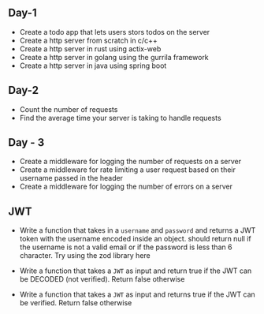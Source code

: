 ## Day-1

- Create a todo app that lets users stors todos on the server
- Create a http server from scratch in c/c++
- Create a http server in rust using actix-web
- Create a http server in golang using the gurrila framework
- Create a http server in java using spring boot

## Day-2

- Count the number of requests
- Find the average time your server is taking to handle requests

## Day - 3

- Create a middleware for logging the number of requests on a server
- Create a middleware for rate limiting a user request based on their username passed in the header
- Create a middleware for logging the number of errors on a server

## JWT

- Write a function that takes in a `username` and `password` and returns a JWT token with the username encoded inside an object. should return null if the username is not a valid email or if the password is less than 6 character. Try using the zod library here

- Write a function that takes a `JWT` as input and return true if the JWT can be DECODED (not verified). Return false otherwise

- Write a function that takes a `JWT` as input and returns true if the JWT can be verified. Return false otherwise
